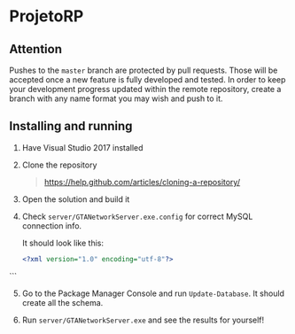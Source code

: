 # ProjetoRP

## Attention

Pushes to the `master` branch are protected by pull requests. Those will be accepted once a new feature is fully developed and tested. In order to keep your development progress updated within the remote repository, create a branch with any name format you may wish and push to it.

## Installing and running

1. Have Visual Studio 2017 installed

2. Clone the repository

   > https://help.github.com/articles/cloning-a-repository/

3. Open the solution and build it

4. Check `server/GTANetworkServer.exe.config` for correct MySQL connection info.

   It should look like this:
   ```xml
   <?xml version="1.0" encoding="utf-8"?>
<configuration>
  <configSections>
    <!-- For more information on Entity Framework configuration, visit http://go.microsoft.com/fwlink/?LinkID=237468 -->
    <section name="entityFramework" type="System.Data.Entity.Internal.ConfigFile.EntityFrameworkSection, EntityFramework, Version=6.0.0.0, Culture=neutral, PublicKeyToken=b77a5c561934e089" requirePermission="false" />
  </configSections>
    <connectionStrings>
      <add name="GameDb" providerName="MySql.Data.MySqlClient"
          connectionString="Server=YOUR_HOST;Database=YOUR_DB_NAME;Uid=USER_NAME;Pwd=USER_PASSWORD;"/>
    </connectionStrings>
    <entityFramework>
      <defaultConnectionFactory type="System.Data.Entity.Infrastructure.SqlConnectionFactory, EntityFramework"/>
      <providers>
        <provider invariantName="MySql.Data.MySqlClient"
            type="MySql.Data.MySqlClient.MySqlProviderServices, MySql.Data.Entity.EF6"/>
        <provider invariantName="System.Data.SqlClient"
            type="System.Data.Entity.SqlServer.SqlProviderServices, EntityFramework.SqlServer"/>
      </providers>
    </entityFramework>
  </configuration>
  ```

5. Go to the Package Manager Console and run `Update-Database`. It should create all the schema.

6. Run `server/GTANetworkServer.exe` and see the results for yourself!

